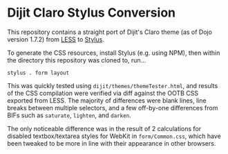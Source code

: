 # Dijit Claro Stylus Conversion

This repository contains a straight port of Dijit's Claro theme (as of Dojo
version 1.7.2) from [LESS](http://lesscss.org/) to
[Stylus](http://learnboost.github.com/stylus/).

To generate the CSS resources, install Stylus (e.g. using NPM), then within
the directory this repository was cloned to, run...

    stylus . form layout

This was quickly tested using `dijit/themes/themeTester.html`, and results of
the CSS compilation were verified via diff against the OOTB CSS exported from
LESS.  The majority of differences were blank lines, line breaks between multiple
selectors, and a few off-by-one differences from BIFs such as `saturate`,
`lighten`, and `darken`.

The only noticeable difference was in the result of 2 calculations for disabled
textbox/textarea styles for WebKit in `form/Common.css`, which have been
tweaked to be more in line with their appearance in other browsers.